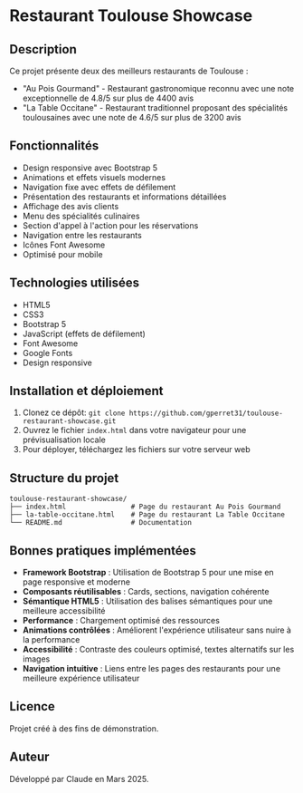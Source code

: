 # Restaurant Toulouse Showcase

## Description
Ce projet présente deux des meilleurs restaurants de Toulouse :
- "Au Pois Gourmand" - Restaurant gastronomique reconnu avec une note exceptionnelle de 4.8/5 sur plus de 4400 avis
- "La Table Occitane" - Restaurant traditionnel proposant des spécialités toulousaines avec une note de 4.6/5 sur plus de 3200 avis

## Fonctionnalités
- Design responsive avec Bootstrap 5
- Animations et effets visuels modernes
- Navigation fixe avec effets de défilement
- Présentation des restaurants et informations détaillées
- Affichage des avis clients
- Menu des spécialités culinaires
- Section d'appel à l'action pour les réservations
- Navigation entre les restaurants
- Icônes Font Awesome
- Optimisé pour mobile

## Technologies utilisées
- HTML5
- CSS3
- Bootstrap 5
- JavaScript (effets de défilement)
- Font Awesome
- Google Fonts
- Design responsive

## Installation et déploiement
1. Clonez ce dépôt: `git clone https://github.com/gperret31/toulouse-restaurant-showcase.git`
2. Ouvrez le fichier `index.html` dans votre navigateur pour une prévisualisation locale
3. Pour déployer, téléchargez les fichiers sur votre serveur web

## Structure du projet
```
toulouse-restaurant-showcase/
├── index.html                # Page du restaurant Au Pois Gourmand
├── la-table-occitane.html    # Page du restaurant La Table Occitane
└── README.md                 # Documentation
```

## Bonnes pratiques implémentées
- **Framework Bootstrap** : Utilisation de Bootstrap 5 pour une mise en page responsive et moderne
- **Composants réutilisables** : Cards, sections, navigation cohérente
- **Sémantique HTML5** : Utilisation des balises sémantiques pour une meilleure accessibilité
- **Performance** : Chargement optimisé des ressources
- **Animations contrôlées** : Améliorent l'expérience utilisateur sans nuire à la performance
- **Accessibilité** : Contraste des couleurs optimisé, textes alternatifs sur les images
- **Navigation intuitive** : Liens entre les pages des restaurants pour une meilleure expérience utilisateur

## Licence
Projet créé à des fins de démonstration.

## Auteur
Développé par Claude en Mars 2025.
